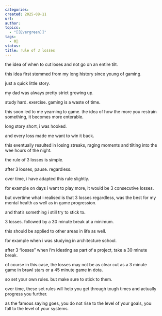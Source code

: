 ```yaml
---
categories:
created: 2025-08-11
url:
author:
topics:
  - "[[Evergreen]]"
tags:
  - 0🌲
status:
title: rule of 3 losses
---
```

the idea of when to cut loses and not go on an entire tilt.

this idea first stemmed from my long history since young of gaming.

just a quick little story. 

my dad was always pretty strict growing up. 

study hard. exercise. gaming is a waste of time.

this soon led to me yearning to game. the idea of how the more you restrain something, it becomes more enterable.

long story short, i was hooked.

and every loss made me want to win it back.

this eventually resulted in losing streaks, raging moments and tilting into the wee hours of the night.

the rule of 3 losses is simple.

after 3 losses, pause. regardless.

over time, i have adapted this rule slightly.

for example on days i want to play more, it would be 3 consecutive losses.

but overtime what i realised is that 3 losses regardless, was the best for my mental health as well as in game progression. 

and that’s something i still try to stick to.

3 losses. followed by a 30 minute break at a minimum.

this should be applied to other areas in life as well.

for example when i was studying in architecture school.

after 3 “losses” when i’m ideating as part of a project, take a 30 minute break.

of course in this case, the losses may not be as clear cut as a 3 minute game in brawl stars or a 45 minute game in dota.

so set your own rules. but make sure to stick to them.

over time, these set rules will help you get through tough times and actually progress you further.

as the famous saying goes, you do not rise to the level of your goals, you fall to the level of your systems.